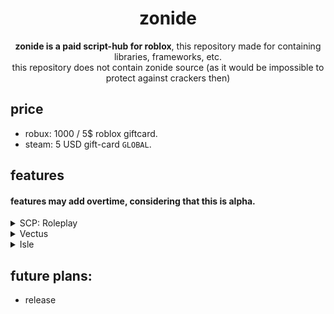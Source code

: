 <div align="center">

# zonide
**zonide is a paid script-hub for roblox**, this repository made for containing libraries, frameworks, etc. <br/>
this repository does not contain zonide source (as it would be impossible to protect against crackers then) <br/>

</div>

## price
* robux: 1000 / 5$ roblox giftcard.
* steam: 5 USD gift-card `GLOBAL`.

## features
#### features may add overtime, considering that this is alpha.
<details>
<summary>SCP: Roleplay</summary>

```ini
[humanoid]
    infinite jump.
    walkspeed / jump-power changers.
    noclip.
    teleports.
    
[combat]
    [⚙️] silent aimbot.
        [⚙️] fov
            color, transparency, visible, size. (options)
        
        [⚙️] aim-part
            random, head, torso, legs, arms. (options)
    
        hit-chance (1, 100) (number value)
        
    [⚙️] rage bot.
        [⚙️] aim-part
            random, head, torso, legs, arms. (options)
    
        hit-chance (1, 100) (number value)
        update-delay (ms) (number value)
    
    [⚙️] weapon modifier.
        fire-rate (1, 1000) (number value)
        reload-speed (5, 100) (ms) (number value)
        is-auto (true / false) (boolean)
        aim-fov (0, 365) (number value)
    
[server]
    weapon skin-changer.
    server-crasher.
```

</details>

<details>
<summary>Vectus</summary>

```ini
[humanoid]
    infinite jump.
    walkspeed / jump-power changers.
    infinite stamina.

[server]
    xp-farm.
```

</details>

<details>
<summary>Isle</summary>

```ini
[humanoid]
    walkspeed changer.
    float.
    random-tp.
    inf-oxygen.
    [⚙️] location-tp.
        [⚠️] working using random-tp and slow.
        
        [🏝️] locations:
            warehouse, docks, campsite a, campsite b,
            bridge, arches, bungalows, cliff runaway,
            circle, mountain cave entrance, cove,
            cliffside, generators, grand-lake,
            grass-crossing, hangar, hillside,
            impact-zone, light-house, mineshaft,
            mountain top, oasis, observatory, plane-crash,
            radio tower, ravine, plane shed, spider peach,
            impact coastline, villa front, watch-tower.
[combat]
    [⚙️] aim-assist
        fov.
    
    semi-godmode.
```

</details>

## future plans:
* release

